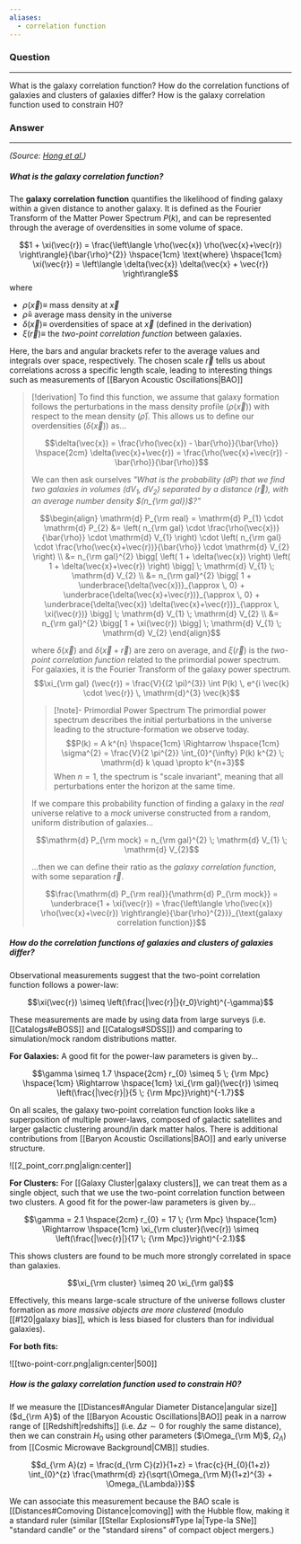 ```yaml
---
aliases:
  - correlation function
---
```

### Question
---
What is the galaxy correlation function? How do the correlation functions of galaxies and clusters of galaxies differ? How is the galaxy correlation function used to constrain H0?

### Answer
---
*(Source: [Hong et al.](https://arxiv.org/pdf/1202.0640.pdf))*
##### What is the galaxy correlation function?

The **galaxy correlation function** quantifies the likelihood of finding galaxy within a given distance to another galaxy. It is defined as the Fourier Transform of the Matter Power Spectrum $P(k)$, and can be represented through the average of overdensities in some volume of space.

$$1 + \xi(\vec{r}) = \frac{\left\langle \rho(\vec{x}) \rho(\vec{x}+\vec{r}) \right\rangle}{\bar{\rho}^{2}} \hspace{1cm} \text{where} \hspace{1cm} \xi(\vec{r}) = \left\langle \delta(\vec{x}) \delta(\vec{x} + \vec{r}) \right\rangle$$
where
- $\rho(\vec{x}) \equiv$ mass density at $\vec{x}$
- $\bar{\rho} \equiv$ average mass density in the universe
- $\delta(\vec{x}) \equiv$ overdensities of space at $\vec{x}$ (defined in the derivation)
- $\xi(\vec{r}) \equiv$ the *two-point correlation function* between galaxies.

Here, the bars and angular brackets refer to the average values and integrals over space, respectively. The chosen scale $\vec{r}$ tells us about correlations across a specific length scale, leading to interesting things such as measurements of [[Baryon Acoustic Oscillations|BAO]]

> [!derivation]
> To find this function, we assume that galaxy formation follows the perturbations in the mass density profile ($\rho(\vec{x})$) with respect to the mean density ($\bar{\rho}$). This allows us to define our overdensities ($\delta(\vec{x})$) as...
> 
> $$\delta(\vec{x}) = \frac{\rho(\vec{x}) - \bar{\rho}}{\bar{\rho}} \hspace{2cm} \delta(\vec{x}+\vec{r}) = \frac{\rho(\vec{x}+\vec{r}) - \bar{\rho}}{\bar{\rho}}$$
> 
> We can then ask ourselves *"What is the probability ($\mathrm{d} P$) that we find two galaxies in volumes ($\mathrm{d} V_{1}$, $\mathrm{d} V_{2}$) separated by a distance ($\vec{r}$), with an average number density $(n_{\rm gal})$?"*
> 
> $$\begin{align}
> 	\mathrm{d} P_{\rm real} = \mathrm{d} P_{1} \cdot \mathrm{d} P_{2} &= \left( n_{\rm gal} \cdot \frac{\rho(\vec{x})}{\bar{\rho}} \cdot \mathrm{d} V_{1} \right) \cdot \left( n_{\rm gal} \cdot \frac{\rho(\vec{x}+\vec{r})}{\bar{\rho}} \cdot \mathrm{d} V_{2} \right) \\
> 	&= n_{\rm gal}^{2} \bigg[ \left( 1 + \delta(\vec{x}) \right) \left( 1 + \delta(\vec{x}+\vec{r}) \right) \bigg] \; \mathrm{d} V_{1} \; \mathrm{d} V_{2} \\
> 	&= n_{\rm gal}^{2} \bigg[ 1 + \underbrace{\delta(\vec{x})}_{\approx \, 0} + \underbrace{\delta(\vec{x}+\vec{r})}_{\approx \, 0} + \underbrace{\delta(\vec{x}) \delta(\vec{x}+\vec{r})}_{\approx \, \xi(\vec{r})} \bigg] \; \mathrm{d} V_{1} \; \mathrm{d} V_{2} \\
> 	&= n_{\rm gal}^{2} \bigg[ 1 + \xi(\vec{r}) \bigg] \; \mathrm{d} V_{1} \; \mathrm{d} V_{2}
> \end{align}$$
> 
> where $\delta(\vec{x})$ and $\delta(\vec{x}+\vec{r})$ are zero on average, and $\xi(\vec{r})$ is the *two-point correlation function* related to the primordial power spectrum. For galaxies, it is the Fourier Transform of the galaxy power spectrum.
> $$\xi_{\rm gal} (\vec{r}) = \frac{V}{(2 \pi)^{3}} \int P(k) \, e^{i \vec{k} \cdot \vec{r}} \, \mathrm{d}^{3} \vec{k}$$
> 
> > [!note]- Primordial Power Spectrum
> > The primordial power spectrum describes the initial perturbations in the universe leading to the structure-formation we observe today.
> > $$P(k) = A k^{n} \hspace{1cm} \Rightarrow \hspace{1cm} \sigma^{2} = \frac{V}{2 \pi^{2}} \int_{0}^{\infty} P(k) k^{2} \; \mathrm{d} k \quad \propto k^{n+3}$$
> > When $n=1$, the spectrum is "scale invariant", meaning that all perturbations enter the horizon at the same time.
> 
> If we compare this probability function of finding a galaxy in the *real* universe relative to a *mock* universe constructed from a random, uniform distribution of galaxies...
> 
> $$\mathrm{d} P_{\rm mock} = n_{\rm gal}^{2} \; \mathrm{d} V_{1} \; \mathrm{d} V_{2}$$
> 
> ...then we can define their ratio as the *galaxy correlation function*, with some separation $\vec{r}$.
> 
> $$\frac{\mathrm{d} P_{\rm real}}{\mathrm{d} P_{\rm mock}} = \underbrace{1 + \xi(\vec{r}) = \frac{\left\langle \rho(\vec{x}) \rho(\vec{x}+\vec{r}) \right\rangle}{\bar{\rho}^{2}}}_{\text{galaxy correlation function}}$$

##### How do the correlation functions of galaxies and clusters of galaxies differ?

Observational measurements suggest that the two-point correlation function follows a power-law:

$$\xi(\vec{r}) \simeq \left(\frac{|\vec{r}|}{r_0}\right)^{-\gamma}$$

These measurements are made by using data from large surveys (i.e. [[Catalogs#eBOSS]] and [[Catalogs#SDSS]]) and comparing to simulation/mock random distributions matter.

**For Galaxies:**
A good fit for the power-law parameters is given by...

$$\gamma \simeq 1.7 \hspace{2cm} r_{0} \simeq 5 \; {\rm Mpc} \hspace{1cm} \Rightarrow \hspace{1cm} \xi_{\rm gal}(\vec{r}) \simeq \left(\frac{|\vec{r}|}{5 \; {\rm Mpc}}\right)^{-1.7}$$

On all scales, the galaxy two-point correlation function looks like a superposition of multiple power-laws, composed of galactic satellites and larger galactic clustering around/in dark matter halos. There is additional contributions from [[Baryon Acoustic Oscillations|BAO]] and early universe structure.

![[2_point_corr.png|align:center]]

**For Clusters:**
For [[Galaxy Cluster|galaxy clusters]], we can treat them as a single object, such that we use the two-point correlation function between two clusters. A good fit for the power-law parameters is given by...

$$\gamma = 2.1 \hspace{2cm} r_{0} = 17 \; {\rm Mpc} \hspace{1cm} \Rightarrow \hspace{1cm} \xi_{\rm cluster}(\vec{r}) \simeq \left(\frac{|\vec{r}|}{17 \; {\rm Mpc}}\right)^{-2.1}$$

This shows clusters are found to be much more strongly correlated in space than galaxies.

$$\xi_{\rm cluster} \simeq 20 \xi_{\rm gal}$$

Effectively, this means large-scale structure of the universe follows cluster formation as *more massive objects are more clustered* (modulo [[#120|galaxy bias]], which is less biased for clusters than for individual galaxies).

**For both fits:**

![[two-point-corr.png|align:center|500]]

##### How is the galaxy correlation function used to constrain H0?

If we measure the [[Distances#Angular Diameter Distance|angular size]] ($d_{\rm A}$) of the [[Baryon Acoustic Oscillations|BAO]] peak in a narrow range of [[Redshift|redshifts]] (i.e. $\Delta z \sim 0$ for roughly the same distance), then we can constrain $H_0$ using other parameters ($\Omega_{\rm M}$, $\Omega_{\Lambda}$) from [[Cosmic Microwave Background|CMB]] studies.

$$d_{\rm A}(z) = \frac{d_{\rm C}(z)}{1+z} = \frac{c}{H_{0}(1+z)} \int_{0}^{z} \frac{\mathrm{d} z}{\sqrt{\Omega_{\rm M}(1+z)^{3} + \Omega_{\Lambda}}}$$

We can associate this measurement because the BAO scale is [[Distances#Comoving Distance|comoving]] with the Hubble flow, making it a standard ruler (similar [[Stellar Explosions#Type Ia|Type-Ia SNe]] "standard candle" or the "standard sirens" of compact object mergers.)